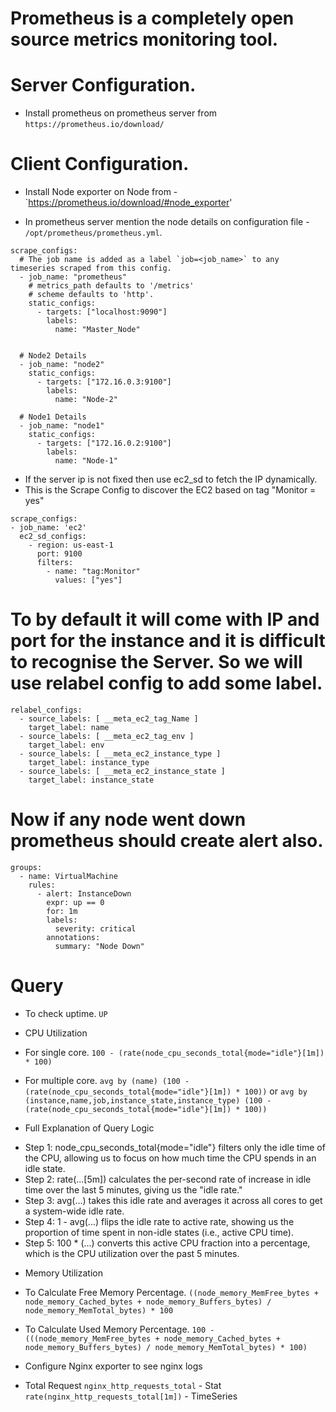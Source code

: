 # Prometheus is a completely open source metrics monitoring tool.
# Server Configuration.
- Install prometheus on prometheus server from `https://prometheus.io/download/`

# Client Configuration.
- Install Node exporter on Node from - `https://prometheus.io/download/#node_exporter'

* In prometheus server mention the node details on configuration file - `/opt/prometheus/prometheus.yml`.
```   
scrape_configs:
  # The job name is added as a label `job=<job_name>` to any timeseries scraped from this config.
  - job_name: "prometheus"
    # metrics_path defaults to '/metrics'
    # scheme defaults to 'http'.
    static_configs:
      - targets: ["localhost:9090"]
        labels:
          name: "Master_Node"


  # Node2 Details
  - job_name: "node2"
    static_configs:
      - targets: ["172.16.0.3:9100"]
        labels:
          name: "Node-2"      

  # Node1 Details
  - job_name: "node1"
    static_configs:
      - targets: ["172.16.0.2:9100"]
        labels:
          name: "Node-1"      
```

* If the server ip is not fixed then use ec2_sd to fetch the IP dynamically.
* This is the Scrape Config to discover the EC2 based on tag "Monitor = yes"
``` 
scrape_configs:
- job_name: 'ec2'
  ec2_sd_configs:
    - region: us-east-1
      port: 9100
      filters:
        - name: "tag:Monitor"
          values: ["yes"]
```

# To by default it will come with IP and port for the instance and it is difficult to recognise the Server. So we will use relabel config to add some label.
```
relabel_configs:
  - source_labels: [ __meta_ec2_tag_Name ]
    target_label: name
  - source_labels: [ __meta_ec2_tag_env ]
    target_label: env
  - source_labels: [ __meta_ec2_instance_type ]
    target_label: instance_type
  - source_labels: [ __meta_ec2_instance_state ]
    target_label: instance_state
```

# Now if any node went down prometheus should create alert also.
```
groups:
  - name: VirtualMachine
    rules:
      - alert: InstanceDown
        expr: up == 0
        for: 1m
        labels:
          severity: critical
        annotations:
          summary: "Node Down"
```


# Query
* To check uptime.
`UP`

* CPU Utilization
* For single core.
`100 - (rate(node_cpu_seconds_total{mode="idle"}[1m]) * 100)`
* For multiple core.
`avg by (name) (100 - (rate(node_cpu_seconds_total{mode="idle"}[1m]) * 100))` or
`avg by (instance,name,job,instance_state,instance_type) (100 - (rate(node_cpu_seconds_total{mode="idle"}[1m]) * 100))`
* Full Explanation of Query Logic
- Step 1: node_cpu_seconds_total{mode="idle"} filters only the idle time of the CPU, allowing us to focus on how much time the CPU spends in an idle state.
- Step 2: rate(...[5m]) calculates the per-second rate of increase in idle time over the last 5 minutes, giving us the "idle rate."
- Step 3: avg(...) takes this idle rate and averages it across all cores to get a system-wide idle rate.
- Step 4: 1 - avg(...) flips the idle rate to active rate, showing us the proportion of time spent in non-idle states (i.e., active CPU time).
- Step 5: 100 * (...) converts this active CPU fraction into a percentage, which is the CPU utilization over the past 5 minutes.

* Memory Utilization
* To Calculate Free Memory Percentage.
`((node_memory_MemFree_bytes + node_memory_Cached_bytes + node_memory_Buffers_bytes) / node_memory_MemTotal_bytes) * 100`
* To Calculate Used Memory Percentage.
`100 - (((node_memory_MemFree_bytes + node_memory_Cached_bytes + node_memory_Buffers_bytes) / node_memory_MemTotal_bytes) * 100)`

* Configure Nginx exporter to see nginx logs
* Total Request
`nginx_http_requests_total` - Stat
`rate(nginx_http_requests_total[1m])` - TimeSeries
  